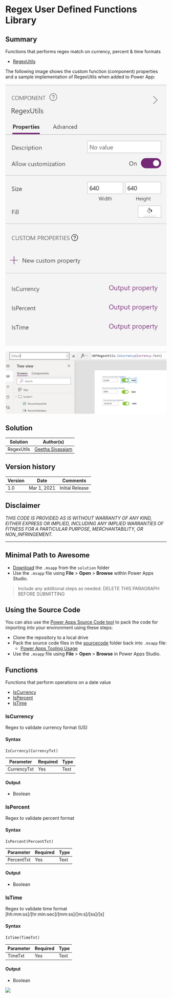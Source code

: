 
# Regex User Defined Functions Library

## Summary

Functions that performs regex match on currency, percent & time formats

* [RegexUtils](https://github.com/pnp/powerfx-samples/tree/main/samples/regex-functions#Regex-Utils)

The following image shows the custom function (component) properties and a sample implementation of RegexUtils when added to Power App:

![Regex Functions](assets/regexutilsfunc.PNG)

![Currency Functions](assets/regexiscurrencyfunc.PNG)


## Solution

Solution|Author(s)
--------|---------
RegexUtils  | [Geetha Sivasaiam](https://github.com/GSiVed)

## Version history

Version|Date|Comments
-------|----|--------
1.0|Mar 1, 2021|Initial Release


## Disclaimer

*THIS CODE IS PROVIDED *AS IS* WITHOUT WARRANTY OF ANY KIND, EITHER EXPRESS OR IMPLIED, INCLUDING ANY IMPLIED WARRANTIES OF FITNESS FOR A PARTICULAR PURPOSE, MERCHANTABILITY, OR NON_INFRINGEMENT.*

---
## Minimal Path to Awesome

* [Download](solution\RegexFunctions.msapp) the `.msapp` from the `solution` folder
* Use the `.msapp` file using **File** > **Open** > **Browse** within Power Apps Studio.

> Include any additional steps as needed.
> DELETE THIS PARAGRAPH BEFORE SUBMITTING

## Using the Source Code

  You can also use the [Power Apps Source Code tool](https://github.com/microsoft/PowerApps-Language-Tooling) to pack the code for importing into your environment using these steps:

* Clone the repository to a local drive 
* Pack the source code files in the [sourcecode](https://github.com/pnp/powerfx-samples/tree/main/samples/regex-functions/sourcecode) folder back into `.msapp` file:
  * [Power Apps Tooling Usage](https://github.com/microsoft/PowerApps-Language-Tooling)
* Use the `.msapp` file using **File** > **Open** > **Browse** in Power Apps Studio.

## Functions 

Functions that perform operations on a date value

* [IsCurrency](#IsCurrency)
* [IsPercent](#IsPercent)
* [IsTime](#IsTime)

### IsCurrency

Regex to validate currency format (US)

#### Syntax

```excel
IsCurrency(CurrencyTxt)
```


Parameter | Required | Type
---|---|---
CurrencyTxt | Yes | Text

#### Output

* Boolean



### IsPercent
Regex to validate percent format

#### Syntax

```excel
IsPercent(PercentTxt)
```

Parameter | Required | Type
---|---|---
PercentTxt | Yes | Text



#### Output

* Boolean

### IsTime

Regex to validate time format [hh:mm:ss]/[hr:min:sec]/[mm:ss]/[m:s]/[ss]/[s]

#### Syntax

```excel
IsTime(TimeTxt)
```

Parameter | Required | Type
---|---|---
TimeTxt | Yes | Text

#### Output
* Boolean

<img src="https://telemetry.sharepointpnp.com/powerfx-samples/samples/regex-functions" />
